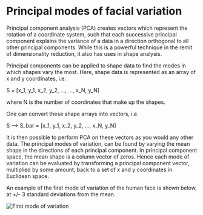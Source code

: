 # Principal modes of facial variation

Principal component analysis (PCA) creates vectors which represent the rotation of a coordinate system, such that each successive principal component explains the variance of a data in a direction orthogonal to all other principal components. While this is a powerful technique in the remit of dimensionality reduction, it also has uses in shape analysis.

Principal components can be applied to shape data to find the modes in which shapes vary the most. Here, shape data is represented as an array of x and y coordinates, i.e.

S = [x_1, y_1,
	 x_2, y_2,
	 ..., ...,
	 x_N, y_N]

where N is the number of coordinates that make up the shapes. 

One can convert these shape arrays into vectors, i.e. 

S --> S_bar = [x_1, y_1, x_2, y_2, ..., x_N, y_N]

It is then possible to perform PCA on these vectors as you would any other data. The principal modes of variation, can be found by varying the mean shape in the directions of each principal component. In principal component space, the mean shape is a column vector of zeros. Hence each mode of variation can be evaluated by transforming a principal component vector, multiplied by some amount, back to a set of x and y coordinates in Euclidean space.

An example of the first mode of variation of the human face is shown below, at +/- 3 standard deviations from the mean.

![First mode of variation](httphttps://github.com/joebarnes1996/principal-modes-of-facial-variation/comparison.png)